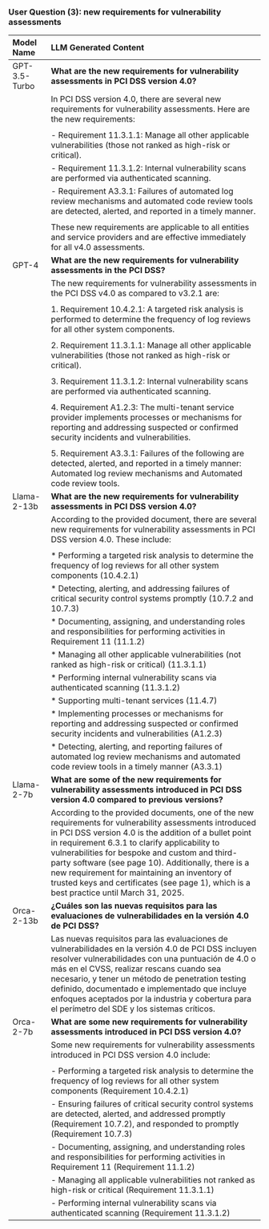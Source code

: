 ### User Question (3): new requirements for vulnerability assessments
| Model Name    | LLM Generated Content                                                                                                                                                                                                                                                                                                                                                                                                                                                  |
|:--------------|:-----------------------------------------------------------------------------------------------------------------------------------------------------------------------------------------------------------------------------------------------------------------------------------------------------------------------------------------------------------------------------------------------------------------------------------------------------------------------|
| GPT-3.5-Turbo | **What are the new requirements for vulnerability assessments in PCI DSS version 4.0?**                                                                                                                                                                                                                                                                                                                                                                                |
|               | In PCI DSS version 4.0, there are several new requirements for vulnerability assessments. Here are the new requirements:                                                                                                                                                                                                                                                                                                                                               |
|               |                                                                                                                                                                                                                                                                                                                                                                                                                                                                        |
|               | - Requirement 11.3.1.1: Manage all other applicable vulnerabilities (those not ranked as high-risk or critical).                                                                                                                                                                                                                                                                                                                                                       |
|               | - Requirement 11.3.1.2: Internal vulnerability scans are performed via authenticated scanning.                                                                                                                                                                                                                                                                                                                                                                         |
|               | - Requirement A3.3.1: Failures of automated log review mechanisms and automated code review tools are detected, alerted, and reported in a timely manner.                                                                                                                                                                                                                                                                                                              |
|               |                                                                                                                                                                                                                                                                                                                                                                                                                                                                        |
|               | These new requirements are applicable to all entities and service providers and are effective immediately for all v4.0 assessments.                                                                                                                                                                                                                                                                                                                                    |
| GPT-4         | **What are the new requirements for vulnerability assessments in the PCI DSS?**                                                                                                                                                                                                                                                                                                                                                                                        |
|               | The new requirements for vulnerability assessments in the PCI DSS v4.0 as compared to v3.2.1 are:                                                                                                                                                                                                                                                                                                                                                                      |
|               |                                                                                                                                                                                                                                                                                                                                                                                                                                                                        |
|               | 1. Requirement 10.4.2.1: A targeted risk analysis is performed to determine the frequency of log reviews for all other system components.                                                                                                                                                                                                                                                                                                                              |
|               |                                                                                                                                                                                                                                                                                                                                                                                                                                                                        |
|               | 2. Requirement 11.3.1.1: Manage all other applicable vulnerabilities (those not ranked as high-risk or critical).                                                                                                                                                                                                                                                                                                                                                      |
|               |                                                                                                                                                                                                                                                                                                                                                                                                                                                                        |
|               | 3. Requirement 11.3.1.2: Internal vulnerability scans are performed via authenticated scanning.                                                                                                                                                                                                                                                                                                                                                                        |
|               |                                                                                                                                                                                                                                                                                                                                                                                                                                                                        |
|               | 4. Requirement A1.2.3: The multi-tenant service provider implements processes or mechanisms for reporting and addressing suspected or confirmed security incidents and vulnerabilities.                                                                                                                                                                                                                                                                                |
|               |                                                                                                                                                                                                                                                                                                                                                                                                                                                                        |
|               | 5. Requirement A3.3.1: Failures of the following are detected, alerted, and reported in a timely manner: Automated log review mechanisms and Automated code review tools.                                                                                                                                                                                                                                                                                              |
| Llama-2-13b   | **What are the new requirements for vulnerability assessments in PCI DSS version 4.0?**                                                                                                                                                                                                                                                                                                                                                                                |
|               | According to the provided document, there are several new requirements for vulnerability assessments in PCI DSS version 4.0. These include:                                                                                                                                                                                                                                                                                                                            |
|               |                                                                                                                                                                                                                                                                                                                                                                                                                                                                        |
|               | * Performing a targeted risk analysis to determine the frequency of log reviews for all other system components (10.4.2.1)                                                                                                                                                                                                                                                                                                                                             |
|               | * Detecting, alerting, and addressing failures of critical security control systems promptly (10.7.2 and 10.7.3)                                                                                                                                                                                                                                                                                                                                                       |
|               | * Documenting, assigning, and understanding roles and responsibilities for performing activities in Requirement 11 (11.1.2)                                                                                                                                                                                                                                                                                                                                            |
|               | * Managing all other applicable vulnerabilities (not ranked as high-risk or critical) (11.3.1.1)                                                                                                                                                                                                                                                                                                                                                                       |
|               | * Performing internal vulnerability scans via authenticated scanning (11.3.1.2)                                                                                                                                                                                                                                                                                                                                                                                        |
|               | * Supporting multi-tenant services (11.4.7)                                                                                                                                                                                                                                                                                                                                                                                                                            |
|               | * Implementing processes or mechanisms for reporting and addressing suspected or confirmed security incidents and vulnerabilities (A1.2.3)                                                                                                                                                                                                                                                                                                                             |
|               | * Detecting, alerting, and reporting failures of automated log review mechanisms and automated code review tools in a timely manner (A3.3.1)                                                                                                                                                                                                                                                                                                                           |
| Llama-2-7b    | **What are some of the new requirements for vulnerability assessments introduced in PCI DSS version 4.0 compared to previous versions?**                                                                                                                                                                                                                                                                                                                               |
|               | According to the provided documents, one of the new requirements for vulnerability assessments introduced in PCI DSS version 4.0 is the addition of a bullet point in requirement 6.3.1 to clarify applicability to vulnerabilities for bespoke and custom and third-party software (see page 10). Additionally, there is a new requirement for maintaining an inventory of trusted keys and certificates (see page 1), which is a best practice until March 31, 2025. |
| Orca-2-13b    | **¿Cuáles son las nuevas requisitos para las evaluaciones de vulnerabilidades en la versión 4.0 de PCI DSS?**                                                                                                                                                                                                                                                                                                                                                          |
|               | Las nuevas requisitos para las evaluaciones de vulnerabilidades en la versión 4.0 de PCI DSS incluyen resolver vulnerabilidades con una puntuación de 4.0 o más en el CVSS, realizar rescans cuando sea necesario, y tener un método de penetration testing definido, documentado e implementado que incluye enfoques aceptados por la industria y cobertura para el perímetro del SDE y los sistemas críticos.                                                        |
| Orca-2-7b     | **What are some new requirements for vulnerability assessments introduced in PCI DSS version 4.0?**                                                                                                                                                                                                                                                                                                                                                                    |
|               | Some new requirements for vulnerability assessments introduced in PCI DSS version 4.0 include:                                                                                                                                                                                                                                                                                                                                                                         |
|               |                                                                                                                                                                                                                                                                                                                                                                                                                                                                        |
|               | - Performing a targeted risk analysis to determine the frequency of log reviews for all other system components (Requirement 10.4.2.1)                                                                                                                                                                                                                                                                                                                                 |
|               | - Ensuring failures of critical security control systems are detected, alerted, and addressed promptly (Requirement 10.7.2), and responded to promptly (Requirement 10.7.3)                                                                                                                                                                                                                                                                                            |
|               | - Documenting, assigning, and understanding roles and responsibilities for performing activities in Requirement 11 (Requirement 11.1.2)                                                                                                                                                                                                                                                                                                                                |
|               | - Managing all applicable vulnerabilities not ranked as high-risk or critical (Requirement 11.3.1.1)                                                                                                                                                                                                                                                                                                                                                                   |
|               | - Performing internal vulnerability scans via authenticated scanning (Requirement 11.3.1.2)                                                                                                                                                                                                                                                                                                                                                                            |